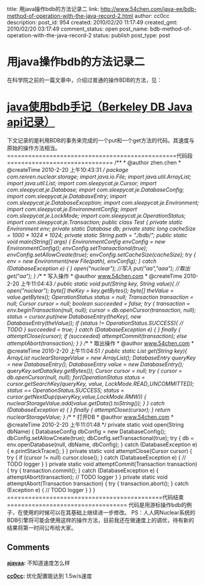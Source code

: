 title: 用java操作bdb的方法记录二
link: http://www.54chen.com/java-ee/bdb-method-of-operation-with-the-java-record-2.html
author: cc0cc
description: 
post_id: 954
created: 2010/02/20 11:17:49
created_gmt: 2010/02/20 03:17:49
comment_status: open
post_name: bdb-method-of-operation-with-the-java-record-2
status: publish
post_type: post

# 用java操作bdb的方法记录二

在科学院之前的一篇文章中，介绍过普通的操作BDB的方法，见： 

# [java使用bdb手记（Berkeley DB Java api记录）](/java-ee/java-using-the-bdb-notes-from-berkeley-db-java-api-records.html)

下文记录的是利用BDB的事务来完成的一个put和一个get方法的代码。其速度与原始的操作方法相当。 ================================================代码段============================== /** * @author zhen.chen * @createTime 2010-2-20 上午10:43:31 */ package com.renren.nuclear.storage; import java.io.File; import java.util.ArrayList; import java.util.List; import com.sleepycat.je.Cursor; import com.sleepycat.je.Database; import com.sleepycat.je.DatabaseConfig; import com.sleepycat.je.DatabaseEntry; import com.sleepycat.je.DatabaseException; import com.sleepycat.je.Environment; import com.sleepycat.je.EnvironmentConfig; import com.sleepycat.je.LockMode; import com.sleepycat.je.OperationStatus; import com.sleepycat.je.Transaction; public class Test { private static Environment env; private static Database db; private static long cacheSize = 1000 * 1024 * 1024; private static String path = "./bdb/"; public static void main(String[] args) { EnvironmentConfig envConfig = new EnvironmentConfig(); envConfig.setTransactional(true); envConfig.setAllowCreate(true); envConfig.setCacheSize(cacheSize); try { env = new Environment(new File(path), envConfig); } catch (DatabaseException e) { } open("nuclear"); //写入 put("aa","aaa"); //取出 get("aa"); } /** * 写入操作 * @author www.54chen.com * @createTime 2010-2-20 上午11:04:43 */ public static void put(String key, String value){ // open("nuclear"); byte[] theKey = key.getBytes(); byte[] theValue = value.getBytes(); OperationStatus status = null; Transaction transaction = null; Cursor cursor = null; boolean succeeded = false; try { transaction = env.beginTransaction(null, null); cursor = db.openCursor(transaction, null); status = cursor.put(new DatabaseEntry(theKey), new DatabaseEntry(theValue)); if (status != OperationStatus.SUCCESS){ // TODO } succeeded = true; } catch (DatabaseException e) { } finally { attemptClose(cursor); if (succeeded) attemptCommit(transaction); else attemptAbort(transaction); } } /** * 取出操作 * @author www.54chen.com * @createTime 2010-2-20 上午11:04:51 */ public static List<String> get(String key){ ArrayList<String> nuclearStorageValue = new ArrayList<String>(); DatabaseEntry queryKey = new DatabaseEntry(); DatabaseEntry value = new DatabaseEntry(); queryKey.setData(key.getBytes()); Cursor cursor = null; try { cursor = db.openCursor(null, null); for(OperationStatus status = cursor.getSearchKey(queryKey, value, LockMode.READ_UNCOMMITTED); status == OperationStatus.SUCCESS; status = cursor.getNextDup(queryKey,value,LockMode.RMW)) { nuclearStorageValue.add(value.getData().toString()); } } catch (DatabaseException e) { } finally { attemptClose(cursor); } return nuclearStorageValue; } /** * 打开DB * @author www.54chen.com * @createTime 2010-2-20 上午11:01:48 */ private static void open(String dbName) { DatabaseConfig dbConfig = new DatabaseConfig(); dbConfig.setAllowCreate(true); dbConfig.setTransactional(true); try { db = env.openDatabase(null, dbName, dbConfig); } catch (DatabaseException e) { e.printStackTrace(); } } private static void attemptClose(Cursor cursor) { try { if (cursor != null) cursor.close(); } catch (DatabaseException e) { // TODO logger } } private static void attemptCommit(Transaction transaction) { try { transaction.commit(); } catch (DatabaseException e) { attemptAbort(transaction); // TODO logger } } private static void attemptAbort(Transaction transaction) { try { transaction.abort(); } catch (Exception e) { // TODO logger } } } ============================================代码结束================================== 代码是用游标操作bdb的例子，在使用的时候可以在其基础上继续进一步修改。 PS：人人网Nuclear系统的BDB引擎将可能会使用这样的操作方法，目前我还在做速度上的调优，待有新的结果将第一时间公布给大家。

## Comments

**[ajavaa](#12154 "2010-02-20 21:19:20"):** 不知道速度怎么样

**[cc0cc](#12162 "2010-02-23 16:57:38"):** 优化配置能达到 1.5w/s速度

